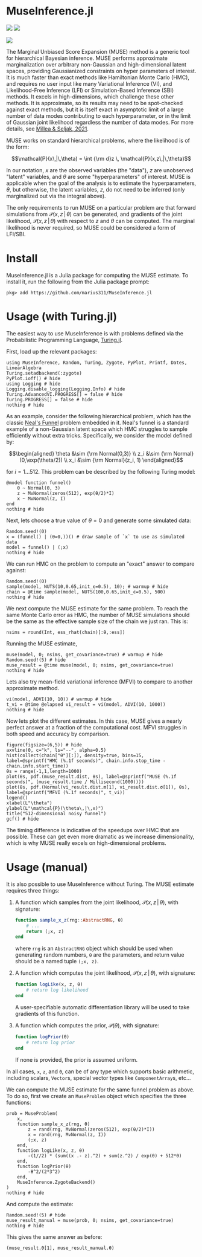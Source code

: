 # MuseInference.jl

[![](https://img.shields.io/badge/documentation-latest-blue.svg)](https://cosmicmar.com/MuseInference.jl/latest) [![](https://img.shields.io/badge/source-github-blue)](https://github.com/marius311/MuseInference.jl)

[![](https://github.com/marius311/MuseInference.jl/actions/workflows/docs.yml/badge.svg)](https://github.com/marius311/MuseInference.jl/actions/workflows/docs.yml)

The Marginal Unbiased Score Expansion (MUSE) method is a generic tool for hierarchical Bayesian inference. MUSE performs approximate marginalization over arbitrary non-Gaussian and high-dimensional latent spaces, providing Gaussianized constraints on hyper parameters of interest. It is much faster than exact methods like Hamiltonian Monte Carlo (HMC), and requires no user input like many Variational Inference (VI), and Likelihood-Free Inference (LFI) or Simulation-Based Inference (SBI) methods. It excels in high-dimensions, which challenge these other methods. It is approximate, so its results may need to be spot-checked against exact methods, but it is itself exact in asymptotic limit of a large number of data modes contributing to each hyperparameter, or in the limit of Gaussian joint likelihood regardless the number of data modes. For more details, see [Millea & Seljak, 2021](https://arxiv.org/abs/2112.09354).


MUSE works on standard hierarchical problems, where the likelihood is of the form:

```math
\mathcal{P}(x\,|\,\theta) = \int {\rm d}z \, \mathcal{P}(x,z\,|\,\theta)
```

In our notation, $x$ are the observed variables (the "data"), $z$ are unobserved "latent" variables, and $\theta$ are some "hyperparameters" of interest. MUSE is applicable when the goal of the analysis is to estimate the hyperparameters, $\theta$, but otherwise, the latent variables, $z$, do not need to be inferred (only marginalized out via the integral above). 

The only requirements to run MUSE on a particular problem are that forward simulations from $\mathcal{P}(x,z\,|\,\theta)$ can be generated, and gradients of the joint likelihood, $\mathcal{P}(x,z\,|\,\theta)$ with respect to $z$ and $\theta$ can be computed. The marginal likelihood is never required, so MUSE could be considered a form of LFI/SBI. 

# Install

MuseInference.jl is a Julia package for computing the MUSE estimate. To install it, run the following from the Julia package prompt:

```
pkg> add https://github.com/marius311/MuseInference.jl
```

# Usage (with Turing.jl)

The easiest way to use MuseInference is with problems defined via the Probabilistic Programming Language, [Turing.jl](https://turing.ml/stable/).

First, load up the relevant packages:

```@example 1
using MuseInference, Random, Turing, Zygote, PyPlot, Printf, Dates, LinearAlgebra
Turing.setadbackend(:zygote)
PyPlot.ioff() # hide
using Logging # hide
Logging.disable_logging(Logging.Info) # hide
Turing.AdvancedVI.PROGRESS[] = false # hide
Turing.PROGRESS[] = false # hide
nothing # hide
```

As an example, consider the following hierarchical problem, which has the classic [Neal's Funnel](https://mc-stan.org/docs/2_18/stan-users-guide/reparameterization-section.html) problem embedded in it. Neal's funnel is a standard example of a non-Gaussian latent space which HMC struggles to sample efficiently without extra tricks. Specifically, we consider the model defined by:

```math
\begin{aligned}
\theta &\sim {\rm Normal(0,3)} \\ 
z_i &\sim {\rm Normal}(0,\exp(\theta/2)) \\ 
x_i &\sim {\rm Normal}(z_i, 1)
\end{aligned}
```

for $i=1...512$. This problem can be described by the following Turing model:
```@example 1
@model function funnel()
    θ ~ Normal(0, 3)
    z ~ MvNormal(zeros(512), exp(θ/2)*I)
    x ~ MvNormal(z, I)
end
nothing # hide
```

Next, lets choose a true value of $\theta=0$ and generate some simulated data:

```@example 1
Random.seed!(0)
x = (funnel() | (θ=0,))() # draw sample of `x` to use as simulated data
model = funnel() | (;x)
nothing # hide
```

We can run HMC on the problem to compute an "exact" answer to compare against:

```@example 1
Random.seed!(0)
sample(model, NUTS(10,0.65,init_ϵ=0.5), 10); # warmup # hide
chain = @time sample(model, NUTS(100,0.65,init_ϵ=0.5), 500)
nothing # hide
```

We next compute the MUSE estimate for the same problem. To reach the same Monte Carlo error as HMC, the number of MUSE simulations should be the same as the effective sample size of the chain we just ran. This is:

```@example 1 
nsims = round(Int, ess_rhat(chain)[:θ,:ess])
```

Running the MUSE estimate, 

```@example 1
muse(model, 0; nsims, get_covariance=true) # warmup # hide
Random.seed!(5) # hide
muse_result = @time muse(model, 0; nsims, get_covariance=true)
nothing # hide
```

Lets also try mean-field variational inference (MFVI) to compare to another approximate method.

```@example 1
vi(model, ADVI(10, 10)) # warmup # hide
t_vi = @time @elapsed vi_result = vi(model, ADVI(10, 1000))
nothing # hide
```

Now lets plot the different estimates. In this case, MUSE gives a nearly perfect answer at a fraction of the computational cost. MFVI struggles in both speed and accuracy by comparison.

```@example 1
figure(figsize=(6,5)) # hide
axvline(0, c="k", ls="--", alpha=0.5)
hist(collect(chain["θ"][:]), density=true, bins=15, label=@sprintf("HMC (%.1f seconds)", chain.info.stop_time - chain.info.start_time))
θs = range(-1,1,length=1000)
plot(θs, pdf.(muse_result.dist, θs), label=@sprintf("MUSE (%.1f seconds)", (muse_result.time / Millisecond(1000))))
plot(θs, pdf.(Normal(vi_result.dist.m[1], vi_result.dist.σ[1]), θs), label=@sprintf("MFVI (%.1f seconds)", t_vi))
legend()
xlabel(L"\theta")
ylabel(L"\mathcal{P}(\theta\,|\,x)")
title("512-dimensional noisy funnel")
gcf() # hide
```

The timing difference is indicative of the speedups over HMC that are possible. These can get even more dramatic as we increase dimensionality, which is why MUSE really excels on high-dimensional problems.


# Usage (manual)

It is also possible to use MuseInference without Turing. The MUSE estimate requires three things:

1. A function which samples from the joint likelihood, $\mathcal{P}(x,z\,|\,\theta)$, with signature:

   ```julia
   function sample_x_z(rng::AbstractRNG, θ)
       # ...
       return (;x, z)
   end
   ```

   where `rng` is an `AbstractRNG` object which should be used when generating random numbers, `θ` are the parameters, and return value should be a named tuple `(;x, z)`. 
    
2. A function which computes the joint likelihood, $\mathcal{P}(x,z\,|\,\theta)$, with signature:

   ```julia
   function logLike(x, z, θ) 
       # return log likelihood
   end
   ```

   A user-specifiable automatic differentiation library will be used to take gradients of this function. 
    
3. A function which computes the prior, $\mathcal{P}(\theta)$, with signature:

   ```julia
   function logPrior(θ)
       # return log prior
   end
   ```

   If none is provided, the prior is assumed uniform. 


In all cases, `x`, `z`, and `θ`, can be of any type which supports basic arithmetic, including scalars, `Vector`s, special vector types like `ComponentArray`s, etc...

We can compute the MUSE estimate for the same funnel problem as above. To do so, first we create an `MuseProblem` object which specifies the three functions:

```@example 1
prob = MuseProblem(
    x,
    function sample_x_z(rng, θ)
        z = rand(rng, MvNormal(zeros(512), exp(θ/2)*I))
        x = rand(rng, MvNormal(z, I))
        (;x, z)
    end,
    function logLike(x, z, θ)
        -(1//2) * (sum((x .- z).^2) + sum(z.^2) / exp(θ) + 512*θ)
    end, 
    function logPrior(θ)
        -θ^2/(2*3^2)
    end,
    MuseInference.ZygoteBackend()
)
nothing # hide
```

And compute the estimate:

```@example 1
Random.seed!(5) # hide
muse_result_manual = muse(prob, 0; nsims, get_covariance=true)
nothing # hide
```

This gives the same answer as before:

```@example 1
(muse_result.θ[1], muse_result_manual.θ)
```
